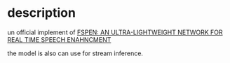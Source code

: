 # description
un official implement of [FSPEN: AN ULTRA-LIGHTWEIGHT NETWORK FOR REAL TIME SPEECH
ENAHNCMENT](https://ieeexplore.ieee.org/document/10446016) <br>

the model is also can use for stream inference.
